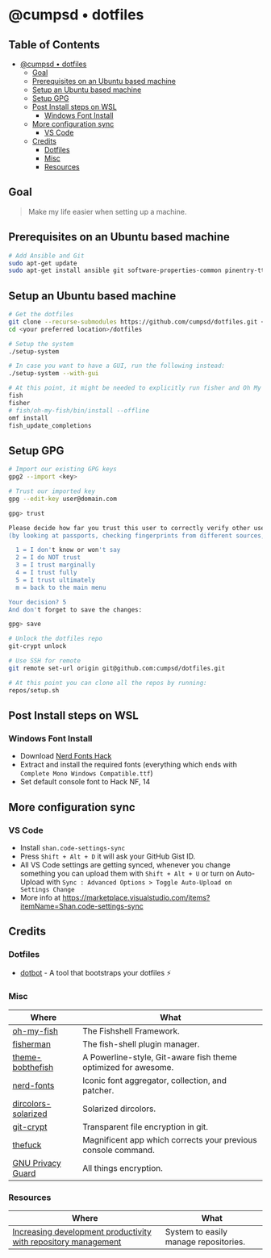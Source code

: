# @cumpsd • dotfiles

## Table of Contents

- [@cumpsd • dotfiles](#cumpsd-•-dotfiles)
  - [Goal](#goal)
  - [Prerequisites on an Ubuntu based machine](#prerequisites-on-an-ubuntu-based-machine)
  - [Setup an Ubuntu based machine](#setup-an-ubuntu-based-machine)
  - [Setup GPG](#setup-gpg)
  - [Post Install steps on WSL](#post-install-steps-on-wsl)
    - [Windows Font Install](#windows-font-install)
  - [More configuration sync](#more-configuration-sync)
    - [VS Code](#vs-code)
  - [Credits](#credits)
    - [Dotfiles](#dotfiles)
    - [Misc](#misc)
    - [Resources](#resources)

## Goal

> Make my life easier when setting up a machine.

## Prerequisites on an Ubuntu based machine

```bash
# Add Ansible and Git
sudo apt-get update
sudo apt-get install ansible git software-properties-common pinentry-tty
```

## Setup an Ubuntu based machine

```bash
# Get the dotfiles
git clone --recurse-submodules https://github.com/cumpsd/dotfiles.git <your preferred location>/dotfiles
cd <your preferred location>/dotfiles

# Setup the system
./setup-system

# In case you want to have a GUI, run the following instead:
./setup-system --with-gui

# At this point, it might be needed to explicitly run fisher and Oh My Fish! to get our shell setup
fish
fisher
# fish/oh-my-fish/bin/install --offline
omf install
fish_update_completions
```

## Setup GPG

```bash
# Import our existing GPG keys
gpg2 --import <key>

# Trust our imported key
gpg --edit-key user@domain.com

gpg> trust

Please decide how far you trust this user to correctly verify other users' keys
(by looking at passports, checking fingerprints from different sources, etc.)

  1 = I don't know or won't say
  2 = I do NOT trust
  3 = I trust marginally
  4 = I trust fully
  5 = I trust ultimately
  m = back to the main menu

Your decision? 5
And don't forget to save the changes:

gpg> save

# Unlock the dotfiles repo
git-crypt unlock

# Use SSH for remote
git remote set-url origin git@github.com:cumpsd/dotfiles.git

# At this point you can clone all the repos by running:
repos/setup.sh
```

## Post Install steps on WSL

### Windows Font Install

- Download [Nerd Fonts Hack](https://github.com/ryanoasis/nerd-fonts/releases/download/v1.2.0/Hack.zip)
- Extract and install the required fonts (everything which ends with `Complete Mono Windows Compatible.ttf`)
- Set default console font to Hack NF, 14

## More configuration sync

### VS Code

- Install `shan.code-settings-sync`
- Press `Shift + Alt + D` it will ask your GitHub Gist ID.
- All VS Code settings are getting synced, whenever you change something you can upload them with `Shift + Alt + U` or turn on Auto-Upload with `Sync : Advanced Options > Toggle Auto-Upload on Settings Change`
- More info at https://marketplace.visualstudio.com/items?itemName=Shan.code-settings-sync

## Credits

### Dotfiles

- [dotbot](https://github.com/anishathalye/dotbot) - A tool that bootstraps your dotfiles ⚡️

### Misc

| Where | What |
| --- | --- |
| [oh-my-fish](https://github.com/oh-my-fish/oh-my-fish) | The Fishshell Framework. |
| [fisherman](https://github.com/fisherman/fisherman) | The fish-shell plugin manager. |
| [theme-bobthefish](https://github.com/oh-my-fish/theme-bobthefish) | A Powerline-style, Git-aware fish theme optimized for awesome. |
| [nerd-fonts](https://github.com/ryanoasis/nerd-fonts) | Iconic font aggregator, collection, and patcher. |
| [dircolors-solarized](https://github.com/seebi/dircolors-solarized/) | Solarized dircolors. |
| [git-crypt](https://github.com/AGWA/git-crypt) | Transparent file encryption in git. |
| [thefuck](https://github.com/nvbn/thefuck) | Magnificent app which corrects your previous console command. |
| [GNU Privacy Guard](https://gnupg.org/) | All things encryption. |

### Resources

| Where | What |
| --- | --- |
| [Increasing development productivity with repository management](https://blog.kalis.me/increasing-development-productivity-repository-management/) | System to easily manage repositories. |
